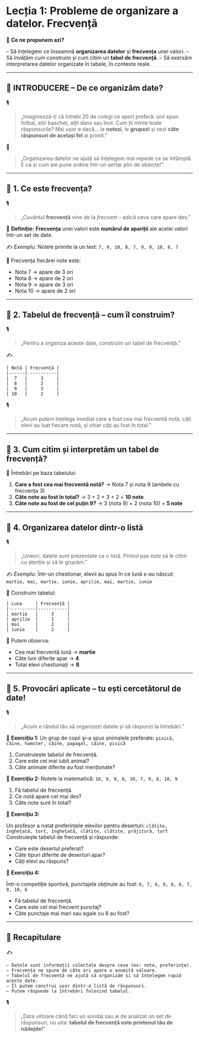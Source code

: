 # Lecția 1: Probleme de organizare a datelor. Frecvență

🎯 **Ce ne propunem azi?**

 – Să înțelegem ce înseamnă **organizarea datelor** și **frecvența** unei valori.
 – Să învățăm cum construim și cum citim un **tabel de frecvență**.
 – Să exersăm interpretarea datelor organizate în tabele, în contexte reale.

------

## 🔔 INTRODUCERE – De ce organizăm date?

🎙️

> „Imaginează-ți că întrebi 20 de colegi ce sport preferă: unii spun fotbal, alții baschet, alții dans sau înot.
>  Cum ții minte toate răspunsurile?
>  Mai ușor e dacă… le **notezi**, le **grupezi** și vezi **câte răspunsuri de același fel** ai primit.”

🧠

> „Organizarea datelor ne ajută să înțelegem mai repede ce se întâmplă. E ca și cum am pune ordine într-un sertar plin de obiecte!”

------

## 🔹 1. Ce este frecvența?

🎙️

> „Cuvântul **frecvență** vine de la *frecvent* – adică ceva care apare des.”

📌 **Definiție:**
 **Frecvența** unei valori este **numărul de apariții** ale acelei valori într-un set de date.

✍️ *Exemplu:*
 Notele primite la un test:
 `7, 9, 10, 8, 7, 9, 9, 10, 8, 7`

🎯 Frecvența fiecărei note este:

- Nota 7 → apare de 3 ori
- Nota 8 → apare de 2 ori
- Nota 9 → apare de 3 ori
- Nota 10 → apare de 2 ori

------

## 🔹 2. Tabelul de frecvență – cum îl construim?

🎙️

> „Pentru a organiza aceste date, construim un tabel de frecvență.”

✍️

```
| Notă | Frecvență |
|------|-----------|
|  7   |     3     |
|  8   |     2     |
|  9   |     3     |
| 10   |     2     |
```

🎙️

> „Acum putem înțelege imediat care a fost cea mai frecventă notă, câți elevi au luat fiecare notă, și chiar câți au fost în total.”

------

## 🔹 3. Cum citim și interpretăm un tabel de frecvență?

🎯 Întrebări pe baza tabelului:

1. **Care a fost cea mai frecventă notă?**
    → Nota 7 și nota 9 (ambele cu frecvența 3)
2. **Câte note au fost în total?**
    → 3 + 2 + 3 + 2 = **10 note**
3. **Câte note au fost de cel puțin 9?**
    → 3 (nota 9) + 2 (nota 10) = **5 note**

------

## 🔹 4. Organizarea datelor dintr-o listă

🎙️

> „Uneori, datele sunt prezentate ca o listă. Primul pas este să le citim cu atenție și să le grupăm.”

✍️ *Exemplu:*
 Într-un chestionar, elevii au spus în ce lună s-au născut:
 `martie, mai, martie, iunie, aprilie, mai, martie, iunie`

📌 Construim tabelul:

```
| Luna     | Frecvență |
|----------|-----------|
| martie   |     3     |
| aprilie  |     1     |
| mai      |     2     |
| iunie    |     2     |
```

🎯 Putem observa:

- Cea mai frecventă lună → **martie**
- Câte luni diferite apar → **4**
- Total elevi chestionați → **8**

------

## 🔹 5. Provocări aplicate – tu ești cercetătorul de date!

🎙️

> „Acum e rândul tău să organizezi datele și să răspunzi la întrebări.”

📝 **Exercițiu 1:**
 Un grup de copii și-a spus animalele preferate:
 `pisică, câine, hamster, câine, papagal, câine, pisică`

1. Construiește tabelul de frecvență.
2. Care este cel mai iubit animal?
3. Câte animale diferite au fost menționate?

📝 **Exercițiu 2:**
 Notele la matematică: `10, 9, 9, 8, 10, 7, 9, 8, 10, 9`

1. Fă tabelul de frecvență.
2. Ce notă apare cel mai des?
3. Câte note sunt în total?

📝 **Exercițiu 3:**

Un profesor a notat preferințele elevilor pentru deserturi:
 `clătite, înghețată, tort, înghețată, clătite, clătite, prăjitură, tort`
 Construiește tabelul de frecvență și răspunde:

- Care este desertul preferat?
- Câte tipuri diferite de deserturi apar?
- Câți elevi au răspuns?

📝 **Exercițiu 4:**

Într-o competiție sportivă, punctajele obținute au fost:
 `6, 7, 6, 9, 8, 6, 7, 9, 10, 6`

- Fă tabelul de frecvență.
- Care este cel mai frecvent punctaj?
- Câte punctaje mai mari sau egale cu 8 au fost?

------

## 🔁 Recapitulare

✍️

```
– Datele sunt informații colectate despre ceva (ex: note, preferințe).  
– Frecvența ne spune de câte ori apare o anumită valoare.  
– Tabelul de frecvență ne ajută să organizăm și să înțelegem rapid aceste date.  
– Îl putem construi ușor dintr-o listă de răspunsuri.  
– Putem răspunde la întrebări folosind tabelul.
```

🎙️

> „Data viitoare când faci un sondaj sau ai de analizat un set de răspunsuri, nu uita: **tabelul de frecvență este prietenul tău de nădejde!**”

